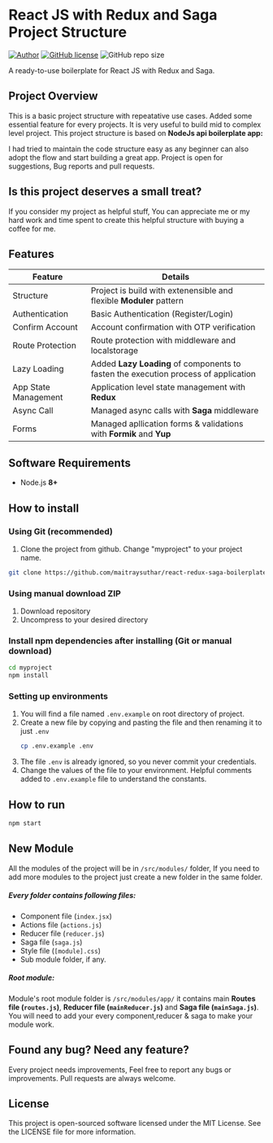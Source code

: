
# React JS with Redux and Saga Project Structure
[![Author](http://img.shields.io/badge/author-@maitraysuthar-blue.svg)](https://www.linkedin.com/in/maitray-suthar/) [![GitHub license](https://img.shields.io/github/license/maitraysuthar/rest-api-nodejs-mongodb.svg)](https://github.com/maitraysuthar/react-redux-saga-boilerplate/blob/master/LICENSE)  ![GitHub repo size](https://img.shields.io/github/repo-size/maitraysuthar/react-redux-saga-boilerplate)

A ready-to-use boilerplate for React JS with Redux and Saga.

## Project Overview

This is a basic project structure with repeatative use cases. Added some essential feature for every projects. It is very useful to build mid to complex level project. This project structure is based on **NodeJs api boilerplate app:** 

I had tried to maintain the code structure easy as any beginner can also adopt the flow and start building a great app. Project is open for suggestions, Bug reports and pull requests.

## Is this project deserves a small treat?

If you consider my project as helpful stuff, You can appreciate me or my hard work and time spent to create this helpful structure with buying a coffee for me.


## Features

|Feature|Details  |
|--|--|
|  Structure|  Project is build with extenensible and flexible **Moduler** pattern|
|  Authentication|  Basic Authentication (Register/Login)|
|  Confirm Account|  Account confirmation with OTP verification|
|  Route Protection|  Route protection with middleware and localstorage|
|  Lazy Loading|  Added **Lazy Loading** of components to fasten the execution process of application|
|  App State Management|  Application level state management with **Redux**|
|  Async Call|  Managed async calls with **Saga** middleware|
|  Forms|  Managed apllication forms & validations with **Formik** and **Yup**|

## Software Requirements

-   Node.js **8+**

## How to install

### Using Git (recommended)

1.  Clone the project from github. Change "myproject" to your project name.

```bash
git clone https://github.com/maitraysuthar/react-redux-saga-boilerplate.git ./myproject
```

### Using manual download ZIP

1.  Download repository
2.  Uncompress to your desired directory

### Install npm dependencies after installing (Git or manual download)

```bash
cd myproject
npm install
```

### Setting up environments

1.  You will find a file named `.env.example` on root directory of project.
2.  Create a new file by copying and pasting the file and then renaming it to just `.env`
    ```bash
    cp .env.example .env
    ```
3.  The file `.env` is already ignored, so you never commit your credentials.
4.  Change the values of the file to your environment. Helpful comments added to `.env.example` file to understand the constants.

## How to run

```bash
npm start
```

## New Module

All the modules of the project will be in `/src/modules/` folder, If you need to add more modules to the project just create a new folder in the same folder.

##### Every folder contains following files:
- Component file (`index.jsx`)
- Actions file (`actions.js`)
- Reducer file (`reducer.js`)
- Saga file (`saga.js`)
- Style file (`[module].css`)
- Sub module folder, if any.

##### Root module:
Module's root module folder is `/src/modules/app/` it contains main **Routes file (`routes.js`)**, **Reducer file (`mainReducer.js`)** and **Saga file (`mainSaga.js`)**. You will need to add your every component,reducer & saga to make your module work.

## Found any bug? Need any feature?

Every project needs improvements, Feel free to report any bugs or improvements. Pull requests are always welcome.

## License

This project is open-sourced software licensed under the MIT License. See the LICENSE file for more information.